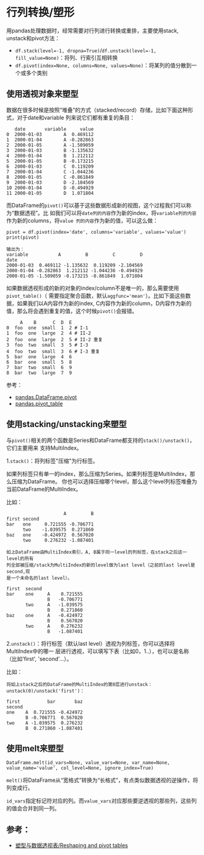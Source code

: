 # 行列转换/塑形

用pandas处理数据时，经常需要对行列进行转换或重排，主要使用stack, unstack和pivot方法：

- `df.stack(level=-1, dropna=True)`/`df.unstack(level=-1, fill_value=None)`：将列、行索引互相转换
- `df.pivot(index=None, columns=None, values=None)`：将某列的值分散到一个或多个类别


## 使用透视对象来塑型

数据在很多时候是按照“堆叠”的方式（stacked/record）存储，比如下面这种形式，对于date和variable
列来说它们都有重复的条目：

```
   date       variable     value
0  2000-01-03        A  0.469112
1  2000-01-04        A -0.282863
2  2000-01-05        A -1.509059
3  2000-01-03        B -1.135632
4  2000-01-04        B  1.212112
5  2000-01-05        B -0.173215
6  2000-01-03        C  0.119209
7  2000-01-04        C -1.044236
8  2000-01-05        C -0.861849
9  2000-01-03        D -2.104569
10 2000-01-04        D -0.494929
11 2000-01-05        D  1.071804
```

而DataFrame的`pivot()`可以基于这些数据形成新的视图，这个过程我们可以称为“数据透视”。比
如我们可以将`date列的内容`作为新的index，将`variable列的内容`作为新的columns，将`value
列的内容`作为新的值，可以这么做：

```
pivot = df.pivot(index='date', columns='variable', values='value')
print(pivot)

输出为：
variable           A         B         C         D
date                                              
2000-01-03  0.469112 -1.135632  0.119209 -2.104569
2000-01-04 -0.282863  1.212112 -1.044236 -0.494929
2000-01-05 -1.509059 -0.173215 -0.861849  1.071804
```

如果数据透视形成的新的对象的index/column不是唯一的，那么需要使用`pivot_table()`（ 需要指定聚合函数，默认`aggfunc='mean'`）。比如下面这些数据，如果我们以A内容作为新的index, C内容作为新的column，D内容作为新的值，那么将会遇到重复的值，这个时候`pivot()`会报错。

```
     A    B      C  D  E
0  foo  one  small  1  2 # I-1
1  foo  one  large  2  4 # II-2
2  foo  one  large  2  5 # II-2 重复
3  foo  two  small  3  5 # I-3
4  foo  two  small  3  6 # I-3 重复
5  bar  one  large  4  6
6  bar  one  small  5  8
7  bar  two  small  6  9
8  bar  two  large  7  9
```


参考：

- [pandas.DataFrame.pivot](https://pandas.pydata.org/pandas-docs/stable/reference/api/pandas.DataFrame.pivot.html#pandas.DataFrame.pivot)
- [pandas.pivot_table](https://pandas.pydata.org/pandas-docs/stable/reference/api/pandas.pivot_table.html#pandas.pivot_table)


## 使用stacking/unstacking来塑型

与`pivot()`相关的两个函数是Series和DataFrame都支持的`stack()/unstack()`，它们主要用来
支持MultiIndex。

1.`stack()`：将列标签"压缩"为行标签。

如果列标签只有单一的index，那么压缩为Series。如果列标签是MultiIndex，那么压缩为DataFrame。
你也可以选择压缩哪个level，那么这个level列标签堆叠为当前DataFrame的MultiIndex。

比如：

```
                     A         B
first second
bar   one     0.721555 -0.706771
      two    -1.039575  0.271860
baz   one    -0.424972  0.567020
      two     0.276232 -1.087401

如上DataFrame由MultiIndex索引，A, B属于同一level的列标签，在stack之后这一level的所有
列全部被压缩/stack为MultiIndex的新的level做为last level（之前的last level是second,现
是一个未命名的last level）。

first  second
bar    one     A    0.721555
               B   -0.706771
       two     A   -1.039575
               B    0.271860
baz    one     A   -0.424972
               B    0.567020
       two     A    0.276232
               B   -1.087401
```


2.`unstack()`：将行标签（默认last level）透视为列标签，你可以选择将MultiIndex中的哪一
层进行透视，可以填写下表（比如0，1..），也可以是名称（比如'first', 'second'...）。

比如：

```
将如上stack之后的DataFrame的MultiIndex的第0层进行unstack：unstack(0)/unstack('first')：

first          bar       baz
second
one    A  0.721555 -0.424972
       B -0.706771  0.567020
two    A -1.039575  0.276232
       B  0.271860 -1.087401
```


## 使用melt来塑型

```
DataFrame.melt(id_vars=None, value_vars=None, var_name=None, value_name='value', col_level=None, ignore_index=True)
```

`melt()`将DataFrame从“宽格式”转换为“长格式”，有点类似数据透视的逆操作，将列变成行。

`id_vars`指定标记符对应的列。而`value_vars`对应那些要逆透视的那些列，这些列的值会合并到同一列。



## 参考：

- [塑型与数据透视表/Reshaping and pivot tables](https://pandas.pydata.org/pandas-docs/stable/user_guide/reshaping.html)